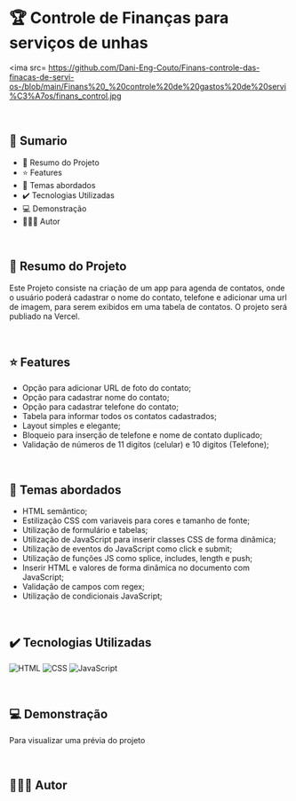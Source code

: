 # 🏆 Controle de Finanças para serviços de unhas

<ima src= https://github.com/Dani-Eng-Couto/Finans-controle-das-finacas-de-servi-os-/blob/main/Finans%20_%20controle%20de%20gastos%20de%20servi%C3%A7os/finans_control.jpg

<br>

## 📎 Sumario
- 📌 Resumo do Projeto
- ⭐ Features
- 📂 Temas abordados
- ✔️ Tecnologias Utilizadas
- 💻 Demonstração
- 🙋🏻‍♂️ Autor

<br>

## 📌 Resumo do Projeto
Este Projeto consiste na criação de um app para agenda de contatos, onde o usuário poderá cadastrar o nome do contato, telefone e adicionar uma url de imagem, para serem exibidos em uma tabela de contatos. O projeto será publiado na Vercel.

<br>

## ⭐ Features
- Opção para adicionar URL de foto do contato;
- Opção para cadastrar nome do contato;
- Opção para cadastrar telefone do contato;
- Tabela para informar todos os contatos cadastrados;
- Layout simples e elegante;
- Bloqueio para inserção de telefone e nome de contato duplicado;
- Validação de números de 11 digitos (celular) e 10 digitos (Telefone);

<br>

## 📂 Temas abordados
- HTML semântico;
- Estilização CSS com variaveis para cores e tamanho de fonte;
- Utilização de formulário e tabelas;
- Utilização de JavaScript para inserir classes CSS de forma dinâmica;
- Utilização de eventos do JavaScript como click e submit;
- Utilização de funções JS como splice, includes, length e push;
- Inserir HTML e valores de forma dinâmica no documento com JavaScript;
- Validação de campos com regex;
- Utilização de condicionais JavaScript;

<br>

## ✔️ Tecnologias Utilizadas
![HTML](https://img.shields.io/badge/HTML5-E34F26?style=for-the-badge&logo=html5&logoColor=white)
![CSS](https://img.shields.io/badge/CSS3-1572B6?style=for-the-badge&logo=css3&logoColor=white)
![JavaScript](https://img.shields.io/badge/JavaScript-323330?style=for-the-badge&logo=javascript&logoColor=F7DF1E)

<br>

## 💻 Demonstração
Para visualizar uma prévia do projeto 

<br>

## 🙋🏻‍♂️ Autor
